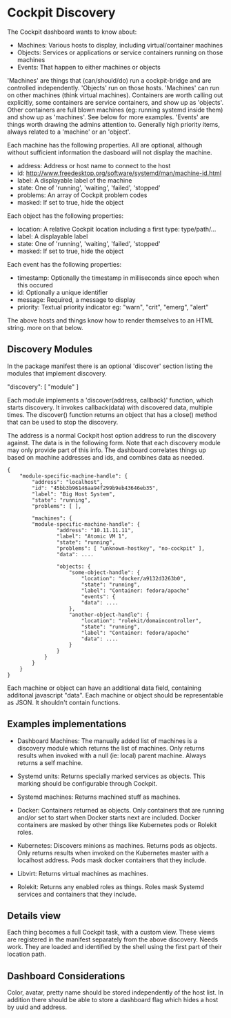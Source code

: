 
Cockpit Discovery
=================

The Cockpit dashboard wants to know about:

 * Machines: Various hosts to display, including virtual/container machines
 * Objects: Services or applications or service containers running on those machines
 * Events: That happen to either machines or objects

'Machines' are things that (can/should/do) run a cockpit-bridge and are controlled
independently. 'Objects' run on those hosts. 'Machines' can run on other machines
(think virtual machines). Containers are worth calling out explicitly, some containers
are service containers, and show up as 'objects'. Other containers are full blown
machines (eg: running systemd inside them) and show up as 'machines'. See below for
more examples. 'Events' are things worth drawing the admins attention to. Generally
high priority items, always related to a 'machine' or an 'object'.

Each machine has the following properties. All are optional, although without
sufficient information the dasboard will not display the machine.

 * address: Address or host name to connect to the host
 * id: http://www.freedesktop.org/software/systemd/man/machine-id.html
 * label: A displayable label of the machine
 * state: One of 'running', 'waiting', 'failed', 'stopped'
 * problems: An array of Cockpit problem codes
 * masked: If set to true, hide the object

Each object has the following properties:

 * location: A relative Cockpit location including a first type: type/path/...
 * label: A displayable label
 * state: One of 'running', 'waiting', 'failed', 'stopped'
 * masked: If set to true, hide the object

Each event has the following properties:
 * timestamp: Optionally the timestamp in milliseconds since epoch when this occured
 * id: Optionally a unique identifier
 * message: Required, a message to display
 * priority: Textual priority indicator eg: "warn", "crit", "emerg", "alert"

The above hosts and things know how to render themselves to an HTML string.
more on that below.

Discovery Modules
-----------------

In the package manifest there is an optional 'discover' section listing the
modules that implement discovery.

   "discovery": [ "module" ]

Each module implements a 'discover(address, callback)' function, which starts
discovery. It invokes callback(data) with discovered data, multiple times.
The discover() function returns an object that has a close() method that
can be used to stop the discovery.

The address is a normal Cockpit host option address to run the discovery
against. The data is in the following form. Note that each discovery module
may only provide part of this info. The dashboard correlates things up based
on machine addresses and ids, and combines data as needed.

    {
        "module-specific-machine-handle": {
            "address": "localhost",
            "id": "45bb3b96146aa94f299b9eb43646eb35",
            "label": "Big Host System",
            "state": "running",
            "problems": [ ],

            "machines": {
          	"module-specific-machine-handle": {
                    "address": "10.11.11.11",
                    "label": "Atomic VM 1",
                    "state": "running",
                    "problems": [ "unknown-hostkey", "no-cockpit" ],
                    "data": ....

                    "objects: {
                        "some-object-handle": {
                            "location": "docker/a9132d3263b0",
                            "state": "running",
                            "label": "Container: fedora/apache"
                            "events": {
                            "data": ....
                        },
                        "another-object-handle": {
                            "location": "rolekit/domaincontroller",
                            "state": "running",
                            "label": "Container: fedora/apache"
                            "data": ....
                        }
                    }
                }
            }
        }
    }

Each machine or object can have an additional data field, containing additonal
javascript "data". Each machine or object should be representable as JSON. It
shouldn't contain functions.

Examples implementations
------------------------

 * Dashboard Machines: The manually added list of machines is a discovery
   module which returns the list of machines. Only returns results when invoked
   with a null (ie: local) parent machine. Always returns a self machine.

 * Systemd units: Returns specially marked services as objects. This marking
   should be configurable through Cockpit.

 * Systemd machines: Returns machined stuff as machines.

 * Docker: Containers returned as objects. Only containers that are running and/or
   set to start when Docker starts next are included. Docker containers are masked
   by other things like Kubernetes pods or Rolekit roles.

 * Kubernetes: Discovers minions as machines. Returns pods as objects. Only returns
   results when invoked on the Kubernetes master with a localhost address.
   Pods mask docker containers that they include.

 * Libvirt: Returns virtual machines as machines.

 * Rolekit: Returns any enabled roles as things. Roles mask Systemd services and
   containers that they include.

Details view
------------

Each thing becomes a full Cockpit task, with a custom view. These views are registered
in the manifest separately from the above discovery. Needs work. They are loaded and
identified by the shell using the first part of their location path.

Dashboard Considerations
------------------------

Color, avatar, pretty name should be stored independently of the host list.
In addition there should be able to store a dashboard flag which hides a
host by uuid and address.
